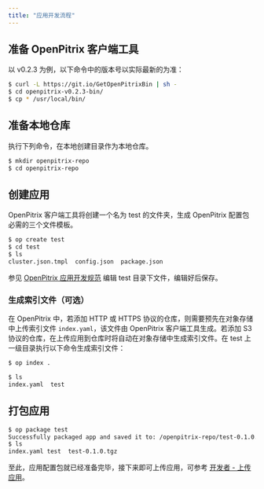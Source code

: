 ```yaml
---
title: "应用开发流程"
---
```


## 准备 OpenPitrix 客户端工具

以 v0.2.3 为例，以下命令中的版本号以实际最新的为准：

```bash
$ curl -L https://git.io/GetOpenPitrixBin | sh -
$ cd openpitrix-v0.2.3-bin/
$ cp * /usr/local/bin/
```

<!-- $ curl -L https://git.io/GetOpenPitrixBin | OPENPITRIX_VERSION=0.1.0 SYSTEM=linux sh -
$ cd openpitrix-v0.4.0-*-bin/
$ cp op opctl /usr/local/bin/ -->

## 准备本地仓库

执行下列命令，在本地创建目录作为本地仓库。

```bash
$ mkdir openpitrix-repo
$ cd openpitrix-repo
```

## 创建应用

OpenPitrix 客户端工具将创建一个名为 test 的文件夹，生成 OpenPitrix 配置包必需的三个文件模板。

```bash
$ op create test
$ cd test 
$ ls
cluster.json.tmpl  config.json  package.json
```

参见 [OpenPitrix 应用开发规范](../developer-guide/openpitrix-specification) 编辑 test 目录下文件，编辑好后保存。

### 生成索引文件（可选）

在 OpenPitrix 中，若添加 HTTP 或 HTTPS 协议的仓库，则需要预先在对象存储中上传索引文件 `index.yaml`，该文件由 OpenPitrix 客户端工具生成。若添加 S3 协议的仓库，在上传应用到仓库时将自动在对象存储中生成索引文件。在 test 上一级目录执行以下命令生成索引文件：

```bash
$ op index .

$ ls
index.yaml  test
```

## 打包应用

```bash
$ op package test
Successfully packaged app and saved it to: /openpitrix-repo/test-0.1.0.tgz
$ ls
index.yaml test  test-0.1.0.tgz

```

至此，应用配置包就已经准备完毕，接下来即可上传应用，可参考 [开发者 - 上传应用](../getting-start/developer-quick-start)。





